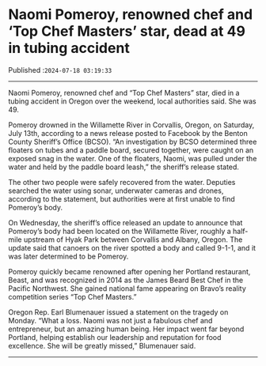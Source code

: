 # Naomi Pomeroy, renowned chef and ‘Top Chef Masters’ star, dead at 49 in tubing accident

Published :`2024-07-18 03:19:33`

---

Naomi Pomeroy, renowned chef and “Top Chef Masters” star, died in a tubing accident in Oregon over the weekend, local authorities said. She was 49.

Pomeroy drowned in the Willamette River in Corvallis, Oregon, on Saturday, July 13th, according to a news release posted to Facebook by the Benton County Sheriff’s Office (BCSO). “An investigation by BCSO determined three floaters on tubes and a paddle board, secured together, were caught on an exposed snag in the water. One of the floaters, Naomi, was pulled under the water and held by the paddle board leash,” the sheriff’s release stated.

The other two people were safely recovered from the water. Deputies searched the water using sonar, underwater cameras and drones, according to the statement, but authorities were at first unable to find Pomeroy’s body.

On Wednesday, the sheriff’s office released an update to announce that Pomeroy’s body had been located on the Willamette River, roughly a half-mile upstream of Hyak Park between Corvallis and Albany, Oregon. The update said that canoers on the river spotted a body and called 9-1-1, and it was later determined to be Pomeroy.

Pomeroy quickly became renowned after opening her Portland restaurant, Beast, and was recognized in 2014 as the James Beard Best Chef in the Pacific Northwest. She gained national fame appearing on Bravo’s reality competition series “Top Chef Masters.”

Oregon Rep. Earl Blumenauer issued a statement on the tragedy on Monday. “What a loss. Naomi was not just a fabulous chef and entrepreneur, but an amazing human being. Her impact went far beyond Portland, helping establish our leadership and reputation for food excellence. She will be greatly missed,” Blumenauer said.

---


